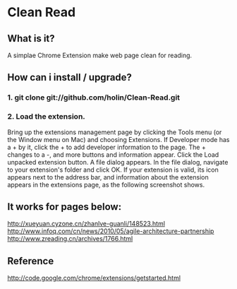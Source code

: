# Clean Read
## What is it?

A simplae Chrome Extension make web page clean for reading.

## How can i install / upgrade?

### 1. git clone git://github.com/holin/Clean-Read.git

### 2. Load the extension.
Bring up the extensions management page by clicking the Tools menu   (or the Window menu on Mac) and choosing Extensions.
If Developer mode has a + by it, click the + to add developer information to the page. The + changes to a -, and more buttons and information appear.
Click the Load unpacked extension button. A file dialog appears.
In the file dialog, navigate to your extension's folder and click OK.
If your extension is valid, its icon appears next to the address bar, and information about the extension appears in the extensions page, as the following screenshot shows.

## It works for pages below:
http://xueyuan.cyzone.cn/zhanlve-guanli/148523.html
http://www.infoq.com/cn/news/2010/05/agile-architecture-partnership
http://www.zreading.cn/archives/1766.html


## Reference 

http://code.google.com/chrome/extensions/getstarted.html